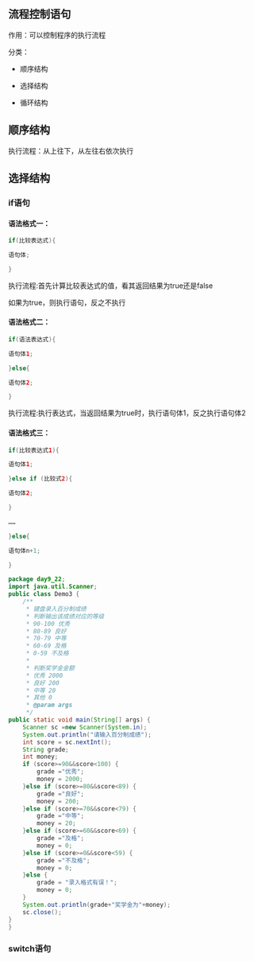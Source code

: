 ## 流程控制语句

作用：可以控制程序的执行流程

分类：

- 顺序结构

- 选择结构

- 循环结构


## 顺序结构

执行流程：从上往下，从左往右依次执行

## 选择结构

### if语句

#### 语法格式一：

```java
if(比较表达式){

语句体;

}
```

执行流程:首先计算比较表达式的值，看其返回结果为true还是false

如果为true，则执行语句，反之不执行

#### 语法格式二：

```java
if(语法表达式){

语句体1;

}else{

语句体2;

}
```

执行流程:执行表达式，当返回结果为true时，执行语句体1，反之执行语句体2

#### 语法格式三：

```java
if(比较表达式1){

语句体1;

}else if (比较式2){

语句体2;

}

……

}else{

语句体n+1;

}
```


	

```java
package day9_22;
import java.util.Scanner;
public class Demo3 {
	/**
	 * 键盘录入百分制成绩
	 * 判断输出该成绩对应的等级
	 * 90-100 优秀
	 * 80-89 良好
	 * 70-79 中等
	 * 60-69 及格
	 * 0-59 不及格
	 * 
	 * 判断奖学金金额
	 * 优秀 2000
	 * 良好 200
	 * 中等 20
	 * 其他 0
	 * @param args
	 */
public static void main(String[] args) {
	Scanner sc =new Scanner(System.in);
	System.out.println("请输入百分制成绩");
	int score = sc.nextInt();
	String grade;
	int money;
	if (score>=90&&score<100) {
		grade ="优秀";
		money = 2000;
	}else if (score>=80&&score<89) {
		grade ="良好";
		money = 200;
	}else if (score>=70&&score<79) {
		grade ="中等";
		money = 20;
	}else if (score>=60&&score<69) {
		grade ="及格";
		money = 0;
	}else if (score>=0&&score<59) {
		grade ="不及格";
		money = 0;
	}else {
		grade = "录入格式有误！";
		money = 0;
	}
	System.out.println(grade+"奖学金为"+money);
	sc.close();
}
}
```




### switch语句